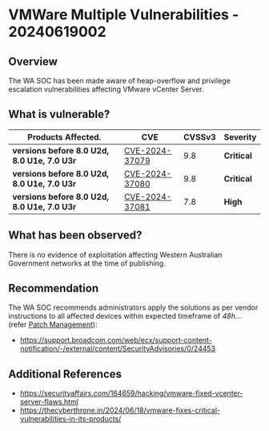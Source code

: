 # VMWare Multiple Vulnerabilities - 20240619002

## Overview

The WA SOC has been made aware of heap-overflow and privilege escalation vulnerabilities affecting VMware vCenter Server.

## What is vulnerable?

| Products Affected.                            | CVE                                                               | CVSSv3 | Severity     |
| --------------------------------------------- | ----------------------------------------------------------------- | ------ | ------------ |
| **versions before 8.0 U2d, 8.0 U1e, 7.0 U3r** | [CVE-2024-37079](https://nvd.nist.gov/vuln/detail/CVE-2024-37079) | 9.8    | **Critical** |
| **versions before 8.0 U2d, 8.0 U1e, 7.0 U3r** | [CVE-2024-37080](https://nvd.nist.gov/vuln/detail/CVE-2024-37080) | 9.8    | **Critical** |
| **versions before 8.0 U2d, 8.0 U1e, 7.0 U3r** | [CVE-2024-37081](https://nvd.nist.gov/vuln/detail/CVE-2024-37081) | 7.8    | **High**     |

## What has been observed?

There is no evidence of exploitation affecting Western Australian Government networks at the time of publishing.

## Recommendation

The WA SOC recommends administrators apply the solutions as per vendor instructions to all affected devices within expected timeframe of *48h...* (refer [Patch Management](../guidelines/patch-management.md)):

- https://support.broadcom.com/web/ecx/support-content-notification/-/external/content/SecurityAdvisories/0/24453

## Additional References

- https://securityaffairs.com/164659/hacking/vmware-fixed-vcenter-server-flaws.html
- https://thecyberthrone.in/2024/06/18/vmware-fixes-critical-vulnerabilities-in-its-products/
